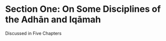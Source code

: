 Section One: On Some Disciplines of the Adhān and Iqāmah
========================================================

Discussed in Five Chapters


